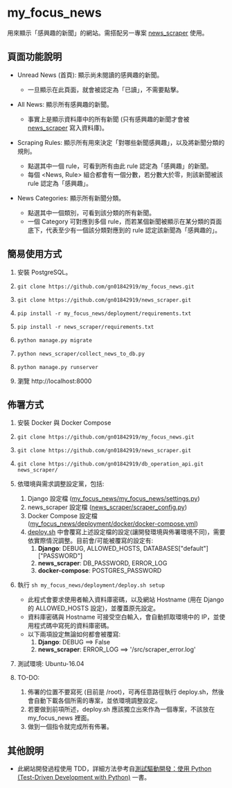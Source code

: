 # my_focus_news
用來顯示「感興趣的新聞」的網站。需搭配另一專案 [news_scraper](https://github.com/gn01842919/news_scraper) 使用。


## 頁面功能說明
- Unread News (首頁): 顯示尚未閱讀的感興趣的新聞。
  - 一旦顯示在此頁面，就會被認定為「已讀」，不需要點擊。
    
- All News: 顯示所有感興趣的新聞。
  - 事實上是顯示資料庫中的所有新聞 (只有感興趣的新聞才會被 [news_scraper](https://github.com/gn01842919/news_scraper) 寫入資料庫)。
    
- Scraping Rules: 顯示所有用來決定「對哪些新聞感興趣」，以及將新聞分類的規則。
  - 點選其中一個 rule，可看到所有由此 rule 認定為「感興趣」的新聞。
  - 每個 <News, Rule> 組合都會有一個分數，若分數大於零，則該新聞被該 rule 認定為「感興趣」。

- News Categories: 顯示所有新聞分類。
  - 點選其中一個類別，可看到該分類的所有新聞。
  - 一個 Category 可對應到多個 rule，而若某個新聞被顯示在某分類的頁面底下，代表至少有一個該分類對應到的 rule 認定該新聞為「感興趣的」。


## 簡易使用方式
1. 安裝 PostgreSQL。

2. `git clone https://github.com/gn01842919/my_focus_news.git`

3. `git clone https://github.com/gn01842919/news_scraper.git`

4. `pip install -r my_focus_news/deployment/requirements.txt`

5. `pip install -r news_scraper/requirements.txt`

6. `python manage.py migrate`

7. `python news_scraper/collect_news_to_db.py`

8. `python manage.py runserver`

9. 瀏覽 http://localhost:8000


## 佈署方式
1. 安裝 Docker 與 Docker Compose

2. `git clone https://github.com/gn01842919/my_focus_news.git`

3. `git clone https://github.com/gn01842919/news_scraper.git`

4. `git clone https://github.com/gn01842919/db_operation_api.git news_scraper/`

5. 依環境與需求調整設定黨，包括:
    1. Django 設定檔 ([my_focus_news/my_focus_news/settings.py](./my_focus_news/settings.py))
    2. news_scraper 設定檔 ([news_scraper/scraper_config.py](https://github.com/gn01842919/news_scraper/blob/master/scraper_config.py))
    3. Docker Compose 設定檔 ([my_focus_news/deployment/docker/docker-compose.yml](./deployment/docker/docker-compose.yml))
    4. [deploy.sh](./deployment/deploy.sh) 中會覆寫上述設定檔的設定(讓開發環境與佈署環境不同)，需要依實際情況調整。目前會/可能被覆寫的設定有:  
          1. **Django**: DEBUG, ALLOWED_HOSTS, DATABASES["default"]["PASSWORD"]
          2. **news_scraper**: DB_PASSWORD, ERROR_LOG
          3. **docker-compose**: POSTGRES_PASSWORD

6. 執行 `sh my_focus_news/deployment/deploy.sh setup`
    - 此程式會要求使用者輸入資料庫密碼，以及網站 Hostname (用在 Django 的 ALLOWED_HOSTS 設定)，並覆蓋原先設定。
    - 資料庫密碼與 Hostname 可接受空白輸入，會自動抓取環境中的 IP，並使用程式碼中寫死的資料庫密碼。
    - 以下兩項設定無論如何都會被覆寫:
        1. **Django**: DEBUG ==> False
        2. **news_scraper**: ERROR_LOG ==> '/src/scraper_error.log'

7. 測試環境: Ubuntu-16.04

8. TO-DO:
    1. 佈署的位置不要寫死 (目前是 /root)，可再任意路徑執行 deploy.sh，然後會自動下載各個所需的專案，並依環境調整設定。
    2. 若要做到前項所述，deploy.sh 應該獨立出來作為一個專案，不該放在 my_focus_news 裡面。
    3. 做到一個指令就完成所有佈署。


## 其他說明
- 此網站開發過程使用 TDD，詳細方法參考自[測試驅動開發：使用 Python (Test-Driven Development with Python)](https://www.tenlong.com.tw/products/9789864760244) 一書。
